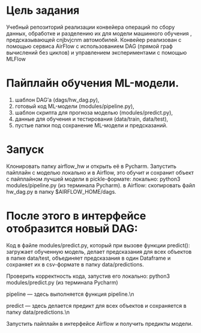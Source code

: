 # Цель задания

 Учебный репозиторий реализации конвейера операций по сбору данных, обработке и разделению их для модели машинного обучения , предсказывающей cnjbvjcnm автомобилей. Конвейер реализован с помощью сервиса AirFlow с использованием DAG (прямой граф вычислений без циклов) и управлением экспериментами с помощью MLFlow

# Пайплайн обучения ML-модели.

1. шаблон DAG’а (dags/hw_dag.py),
2. готовый код ML-модели (modules/pipeline.py),
3. шаблон скрипта для прогноза моделью (modules/predict.py),
4. данные для обучения и тестирования (data/train, data/test),
5. пустые папки под сохранение ML-модели и предсказаний.

# Запуск

Клонировать папку airflow_hw  и открыть её в Pycharm.
Запустить пайплайн с моделью локально и в Airflow, это обучит и сохранит объект с пайплайном лучшей модели в pickle-формате:
локально: python3 modules/pipeline.py (из терминала Pycharm).
в Airflow: скопировать файл hw_dag.py в папку $AIRFLOW_HOME/dags.

# После этого в интерфейсе отобразится новый DAG:

Код в файле modules/predict.py, который при вызове функции predict():
загружает обученную модель, делает предсказания для всех объектов в папке data/test,
объединяет предсказания в один Dataframe и сохраняет их в csv-формате в папку data/predictions.

Проверить корректность кода, запустив его локально: python3 modules/predict.py (из терминала Pycharm)

pipeline — здесь выполняется функция pipeline.\n

predict — здесь делается предикт для всех объектов и сохраняется в папку data/predictions.\n

Запустить пайплайн в интерфейсе Airflow и получить предикты модели.
